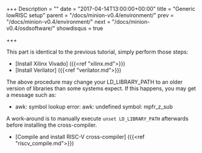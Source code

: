 +++
Description = ""
date = "2017-04-14T13:00:00+00:00"
title = "Generic lowRISC setup"
parent = "/docs/minion-v0.4/environment/"
prev = "/docs/minion-v0.4/environment/"
next = "/docs/minion-v0.4/osdsoftware/"
showdisqus = true

+++

This part is identical to the previous tutorial, simply perform those
steps:

 * [Install Xilinx Vivado] ({{<ref "xilinx.md">}})
 * [Install Verilator] ({{<ref "verilator.md">}})

The above procedure may change your LD_LIBRARY_PATH to an older version of libraries than some systems expect. If this
happens, you may get a message such as:

* awk: symbol lookup error: awk: undefined symbol: mpfr_z_sub

A work-around is to manually execute `unset LD_LIBRARY_PATH` afterwards before installing the cross-compiler.

 * [Compile and install RISC-V cross-compiler] ({{<ref "riscv_compile.md">}})
